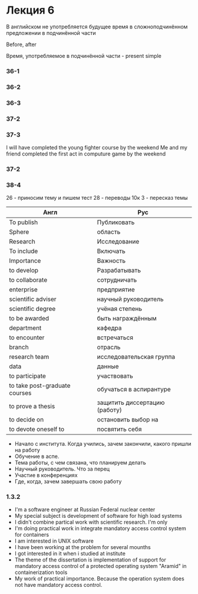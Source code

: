 # Лекция 6

В английском не употребляется будущее время в сложноподчинённом предложении в подчинённой части

Before, after


Время, употребляемое в подчинённой части - present simple



### 36-1
### 36-2
### 36-3
### 37-2
### 37-3

I will have completed the young fighter course by the weekend
Me and my friend completed the first act in computure game by the weekend

### 37-2
### 38-4

26 - приносим тему и пишем тест
28 - переводы 10к
3 - пересказ темы 

| Англ                          | Рус                           |
| ----------------------------- | ----------------------------- |
| To publish                    | Публиковать                   |
| Sphere                        | область                       |
| Research                      | Исследование                  |
| To include                    | Включать                      |
| Importance                    | Важность                      |
| to develop                    | Разрабатывать                 |
| to collaborate                | сотрудничать                  |
| enterprise                    | предприятие                   |
| scientific adviser            | научный руководитель          |
| scientific degree             | учёная степень                |
| to be awarded                 | быть награждённым             |
| department                    | кафедра                       |
| to encounter                  | встречаться                   |
| branch                        | отрасль                       |
| research team                 | исследовательская группа      |
| data                          | данные                        |
| to participate                | участвовать                   |
| to take post-graduate сourses | обучаться в аспирантуре       |
| to prove a thesis             | защитить диссертацию (работу) |
| to decide on                  | остановить выбор на           |
| to devote oneself to          | посвятить себя                |


- Начало с института. Когда учились, зачем закончили, какого пришли на работу
- Обучение в аспе. 
- Тема работы, с чем связана, что планируем делать
- Научный руководитель. Что за перец
- Участие в конференциях
- Где, когда, зачем завершать свою работу


### 1.3.2
- I'm a software engineer at Russian Federal nuclear center
- My special subject is development of software for high load systems
- I didn't combine partical work with scientific research. I'm only 
- I'm doing practical work in integrate mandatory access control system for containers
- I am interested in UNIX software
- I have been working at the problem for several mounths
- I got interested in it when i studied at institute
- The theme of the dissertation is implementation of support for mandatory access control of a protected operating system "Aramid" in containerization tools
- My work of practical importance. Because the operation system does not  have mandatory access control.

